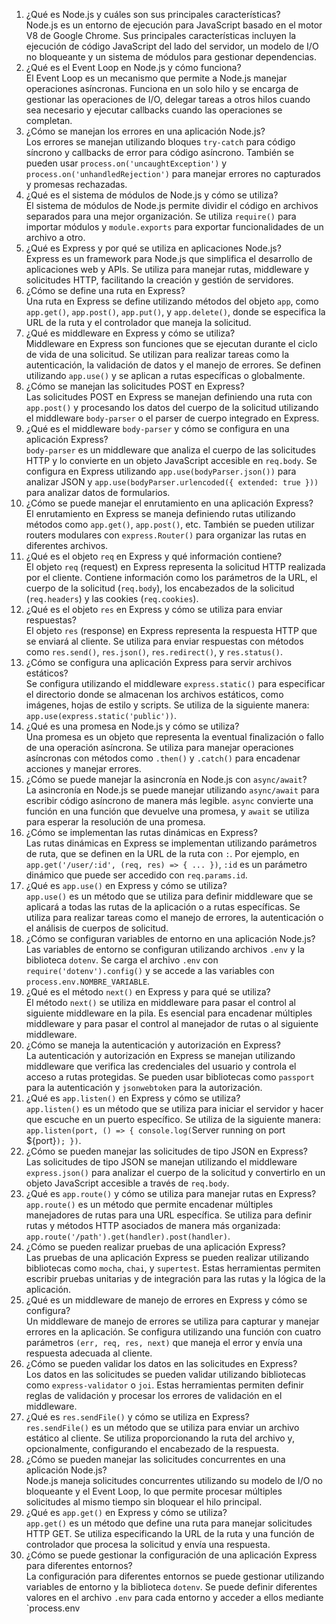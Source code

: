 1) ¿Qué es Node.js y cuáles son sus principales características?  
    Node.js es un entorno de ejecución para JavaScript basado en el motor V8 de Google Chrome. Sus principales características incluyen la ejecución de código JavaScript del lado del servidor, un modelo de I/O no bloqueante y un sistema de módulos para gestionar dependencias.
2) ¿Qué es el Event Loop en Node.js y cómo funciona?  
    El Event Loop es un mecanismo que permite a Node.js manejar operaciones asíncronas. Funciona en un solo hilo y se encarga de gestionar las operaciones de I/O, delegar tareas a otros hilos cuando sea necesario y ejecutar callbacks cuando las operaciones se completan.
3) ¿Cómo se manejan los errores en una aplicación Node.js?  
    Los errores se manejan utilizando bloques `try-catch` para código síncrono y callbacks de error para código asíncrono. También se pueden usar `process.on('uncaughtException')` y `process.on('unhandledRejection')` para manejar errores no capturados y promesas rechazadas.
4) ¿Qué es el sistema de módulos de Node.js y cómo se utiliza?  
    El sistema de módulos de Node.js permite dividir el código en archivos separados para una mejor organización. Se utiliza `require()` para importar módulos y `module.exports` para exportar funcionalidades de un archivo a otro.
5) ¿Qué es Express y por qué se utiliza en aplicaciones Node.js?  
    Express es un framework para Node.js que simplifica el desarrollo de aplicaciones web y APIs. Se utiliza para manejar rutas, middleware y solicitudes HTTP, facilitando la creación y gestión de servidores.
6) ¿Cómo se define una ruta en Express?  
    Una ruta en Express se define utilizando métodos del objeto `app`, como `app.get()`, `app.post()`, `app.put()`, y `app.delete()`, donde se especifica la URL de la ruta y el controlador que maneja la solicitud.
7) ¿Qué es middleware en Express y cómo se utiliza?  
    Middleware en Express son funciones que se ejecutan durante el ciclo de vida de una solicitud. Se utilizan para realizar tareas como la autenticación, la validación de datos y el manejo de errores. Se definen utilizando `app.use()` y se aplican a rutas específicas o globalmente.
8) ¿Cómo se manejan las solicitudes POST en Express?  
    Las solicitudes POST en Express se manejan definiendo una ruta con `app.post()` y procesando los datos del cuerpo de la solicitud utilizando el middleware `body-parser` o el parser de cuerpo integrado en Express.
9) ¿Qué es el middleware `body-parser` y cómo se configura en una aplicación Express?  
    `body-parser` es un middleware que analiza el cuerpo de las solicitudes HTTP y lo convierte en un objeto JavaScript accesible en `req.body`. Se configura en Express utilizando `app.use(bodyParser.json())` para analizar JSON y `app.use(bodyParser.urlencoded({ extended: true }))` para analizar datos de formularios.
10) ¿Cómo se puede manejar el enrutamiento en una aplicación Express?  
    El enrutamiento en Express se maneja definiendo rutas utilizando métodos como `app.get()`, `app.post()`, etc. También se pueden utilizar routers modulares con `express.Router()` para organizar las rutas en diferentes archivos.
11) ¿Qué es el objeto `req` en Express y qué información contiene?  
    El objeto `req` (request) en Express representa la solicitud HTTP realizada por el cliente. Contiene información como los parámetros de la URL, el cuerpo de la solicitud (`req.body`), los encabezados de la solicitud (`req.headers`) y las cookies (`req.cookies`).
12) ¿Qué es el objeto `res` en Express y cómo se utiliza para enviar respuestas?  
    El objeto `res` (response) en Express representa la respuesta HTTP que se enviará al cliente. Se utiliza para enviar respuestas con métodos como `res.send()`, `res.json()`, `res.redirect()`, y `res.status()`.
13) ¿Cómo se configura una aplicación Express para servir archivos estáticos?  
    Se configura utilizando el middleware `express.static()` para especificar el directorio donde se almacenan los archivos estáticos, como imágenes, hojas de estilo y scripts. Se utiliza de la siguiente manera: `app.use(express.static('public'))`.
14) ¿Qué es una promesa en Node.js y cómo se utiliza?  
    Una promesa es un objeto que representa la eventual finalización o fallo de una operación asíncrona. Se utiliza para manejar operaciones asíncronas con métodos como `.then()` y `.catch()` para encadenar acciones y manejar errores.
15) ¿Cómo se puede manejar la asincronía en Node.js con `async/await`?  
    La asincronía en Node.js se puede manejar utilizando `async/await` para escribir código asíncrono de manera más legible. `async` convierte una función en una función que devuelve una promesa, y `await` se utiliza para esperar la resolución de una promesa.
16) ¿Cómo se implementan las rutas dinámicas en Express?  
    Las rutas dinámicas en Express se implementan utilizando parámetros de ruta, que se definen en la URL de la ruta con `:`. Por ejemplo, en `app.get('/user/:id', (req, res) => { ... })`, `:id` es un parámetro dinámico que puede ser accedido con `req.params.id`.
17) ¿Qué es `app.use()` en Express y cómo se utiliza?  
    `app.use()` es un método que se utiliza para definir middleware que se aplicará a todas las rutas de la aplicación o a rutas específicas. Se utiliza para realizar tareas como el manejo de errores, la autenticación o el análisis de cuerpos de solicitud.
18) ¿Cómo se configuran variables de entorno en una aplicación Node.js?  
    Las variables de entorno se configuran utilizando archivos `.env` y la biblioteca `dotenv`. Se carga el archivo `.env` con `require('dotenv').config()` y se accede a las variables con `process.env.NOMBRE_VARIABLE`.
19) ¿Qué es el método `next()` en Express y para qué se utiliza?  
    El método `next()` se utiliza en middleware para pasar el control al siguiente middleware en la pila. Es esencial para encadenar múltiples middleware y para pasar el control al manejador de rutas o al siguiente middleware.
20) ¿Cómo se maneja la autenticación y autorización en Express?  
    La autenticación y autorización en Express se manejan utilizando middleware que verifica las credenciales del usuario y controla el acceso a rutas protegidas. Se pueden usar bibliotecas como `passport` para la autenticación y `jsonwebtoken` para la autorización.
21) ¿Qué es `app.listen()` en Express y cómo se utiliza?  
    `app.listen()` es un método que se utiliza para iniciar el servidor y hacer que escuche en un puerto específico. Se utiliza de la siguiente manera: `app.listen(port, () => { console.log(`Server running on port ${port}`); })`.
22) ¿Cómo se pueden manejar las solicitudes de tipo JSON en Express?  
    Las solicitudes de tipo JSON se manejan utilizando el middleware `express.json()` para analizar el cuerpo de la solicitud y convertirlo en un objeto JavaScript accesible a través de `req.body`.
23) ¿Qué es `app.route()` y cómo se utiliza para manejar rutas en Express?  
    `app.route()` es un método que permite encadenar múltiples manejadores de rutas para una URL específica. Se utiliza para definir rutas y métodos HTTP asociados de manera más organizada: `app.route('/path').get(handler).post(handler)`.
24) ¿Cómo se pueden realizar pruebas de una aplicación Express?  
    Las pruebas de una aplicación Express se pueden realizar utilizando bibliotecas como `mocha`, `chai`, y `supertest`. Estas herramientas permiten escribir pruebas unitarias y de integración para las rutas y la lógica de la aplicación.
25) ¿Qué es un middleware de manejo de errores en Express y cómo se configura?  
    Un middleware de manejo de errores se utiliza para capturar y manejar errores en la aplicación. Se configura utilizando una función con cuatro parámetros `(err, req, res, next)` que maneja el error y envía una respuesta adecuada al cliente.
26) ¿Cómo se pueden validar los datos en las solicitudes en Express?  
    Los datos en las solicitudes se pueden validar utilizando bibliotecas como `express-validator` o `joi`. Estas herramientas permiten definir reglas de validación y procesar los errores de validación en el middleware.
27) ¿Qué es `res.sendFile()` y cómo se utiliza en Express?  
    `res.sendFile()` es un método que se utiliza para enviar un archivo estático al cliente. Se utiliza proporcionando la ruta del archivo y, opcionalmente, configurando el encabezado de la respuesta.
28) ¿Cómo se pueden manejar las solicitudes concurrentes en una aplicación Node.js?  
    Node.js maneja solicitudes concurrentes utilizando su modelo de I/O no bloqueante y el Event Loop, lo que permite procesar múltiples solicitudes al mismo tiempo sin bloquear el hilo principal.
29) ¿Qué es `app.get()` en Express y cómo se utiliza?  
    `app.get()` es un método que define una ruta para manejar solicitudes HTTP GET. Se utiliza especificando la URL de la ruta y una función de controlador que procesa la solicitud y envía una respuesta.
30) ¿Cómo se puede gestionar la configuración de una aplicación Express para diferentes entornos?  
    La configuración para diferentes entornos se puede gestionar utilizando variables de entorno y la biblioteca `dotenv`. Se puede definir diferentes valores en el archivo `.env` para cada entorno y acceder a ellos mediante `process.env
